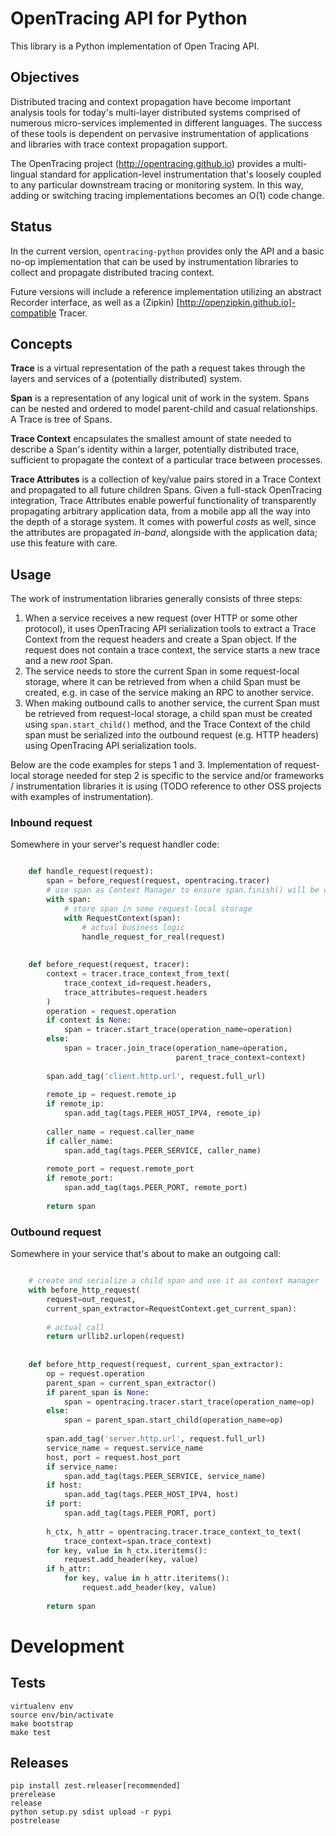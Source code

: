 # OpenTracing API for Python

This library is a Python implementation of Open Tracing API.

## Objectives

Distributed tracing and context propagation have become important analysis 
tools for today's multi-layer distributed systems comprised of numerous 
micro-services implemented in different languages.  The success of these
tools is dependent on pervasive instrumentation of applications and 
libraries with trace context propagation support.

The OpenTracing project (http://opentracing.github.io) provides a multi-lingual 
standard for application-level instrumentation that's loosely coupled to any 
particular downstream tracing or monitoring system. In this way, adding or 
switching tracing implementations becomes an O(1) code change.

## Status

In the current version, `opentracing-python` provides only the API and a 
basic no-op implementation that can be used by instrumentation libraries to 
collect and propagate distributed tracing context.

Future versions will include a reference implementation utilizing an 
abstract Recorder interface, as well as a (Zipkin)
[http://openzipkin.github.io]-compatible Tracer.

## Concepts

**Trace** is a virtual representation of the path a request takes through 
the layers and services of a (potentially distributed) system.

**Span** is a representation of any logical unit of work in the system. 
Spans can be nested and ordered to model parent-child and casual 
relationships. A Trace is tree of Spans. 

**Trace Context** encapsulates the smallest amount of state needed to 
describe a Span's identity within a larger, potentially distributed trace,
sufficient to propagate the context of a particular trace between processes.

**Trace Attributes** is a collection of key/value pairs stored in a Trace 
Context and propagated to all future children Spans. Given a full-stack 
OpenTracing integration, Trace Attributes enable powerful functionality 
of transparently propagating  arbitrary application data, from a mobile app 
all the way into the depth of a storage system. It comes with powerful 
*costs* as well, since the attributes are propagated *in-band*, alongside 
with the application data; use this feature with care.

## Usage

The work of instrumentation libraries generally consists of three steps:

1. When a service receives a new request (over HTTP or some other protocol),
it uses OpenTracing API serialization tools to extract a Trace Context 
from the request headers and create a Span object. If the request does
not contain a trace context, the service starts a new trace and a new 
*root* Span.
2. The service needs to store the current Span in some request-local storage,
where it can be retrieved from when a child Span must be created, e.g. in 
case of the service making an RPC to another service.
3. When making outbound calls to another service, the current Span must be 
retrieved from request-local storage, a child span must be created using
`span.start_child()` method, and the Trace Context of the child span must
be serialized into the outbound request (e.g. HTTP headers) using 
OpenTracing API serialization tools.

Below are the code examples for steps 1 and 3. Implementation of 
request-local storage needed for step 2 is specific to the service and/or 
frameworks / instrumentation libraries it is using (TODO reference to other
OSS projects with examples of instrumentation).

### Inbound request

Somewhere in your server's request handler code:

```python

    def handle_request(request):
        span = before_request(request, opentracing.tracer)
        # use span as Context Manager to ensure span.finish() will be called
        with span:
            # store span in some request-local storage
            with RequestContext(span):
                # actual business logic
                handle_request_for_real(request)
        
    
    def before_request(request, tracer):
        context = tracer.trace_context_from_text(
            trace_context_id=request.headers, 
            trace_attributes=request.headers
        )
        operation = request.operation
        if context is None:
            span = tracer.start_trace(operation_name=operation)
        else:
            span = tracer.join_trace(operation_name=operation,
                                     parent_trace_context=context)
    
        span.add_tag('client.http.url', request.full_url)
    
        remote_ip = request.remote_ip
        if remote_ip:
            span.add_tag(tags.PEER_HOST_IPV4, remote_ip)
    
        caller_name = request.caller_name
        if caller_name:
            span.add_tag(tags.PEER_SERVICE, caller_name)
    
        remote_port = request.remote_port
        if remote_port:
            span.add_tag(tags.PEER_PORT, remote_port)
    
        return span
```

### Outbound request

Somewhere in your service that's about to make an outgoing call:

```python

    # create and serialize a child span and use it as context manager
    with before_http_request(
        request=out_request,
        current_span_extractor=RequestContext.get_current_span):
    
        # actual call
        return urllib2.urlopen(request)
    
    
    def before_http_request(request, current_span_extractor):
        op = request.operation
        parent_span = current_span_extractor()
        if parent_span is None:
            span = opentracing.tracer.start_trace(operation_name=op)
        else:
            span = parent_span.start_child(operation_name=op)
    
        span.add_tag('server.http.url', request.full_url)
        service_name = request.service_name
        host, port = request.host_port
        if service_name:
            span.add_tag(tags.PEER_SERVICE, service_name)
        if host:
            span.add_tag(tags.PEER_HOST_IPV4, host)
        if port:
            span.add_tag(tags.PEER_PORT, port)
    
        h_ctx, h_attr = opentracing.tracer.trace_context_to_text(
            trace_context=span.trace_context)
        for key, value in h_ctx.iteritems():
            request.add_header(key, value)
        if h_attr:
            for key, value in h_attr.iteritems():
                request.add_header(key, value)
    
        return span
```

# Development

## Tests

```
virtualenv env
source env/bin/activate
make bootstrap
make test
```

## Releases

```
pip install zest.releaser[recommended]
prerelease
release
python setup.py sdist upload -r pypi
postrelease
```

